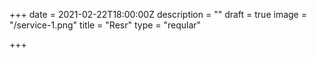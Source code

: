 +++
date = 2021-02-22T18:00:00Z
description = ""
draft = true
image = "/service-1.png"
title = "Resr"
type = "reqular"

+++
